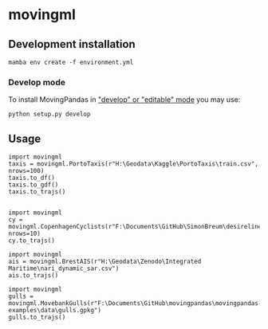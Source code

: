 # movingml



## Development installation 


```
mamba env create -f environment.yml
```


### Develop mode

To install MovingPandas in ["develop" or "editable" mode](https://python-packaging-tutorial.readthedocs.io/en/latest/setup_py.html#develop-mode) you may use: 

```
python setup.py develop
```


## Usage

```
import movingml
taxis = movingml.PortoTaxis(r"H:\Geodata\Kaggle\PortoTaxis\train.csv", nrows=100)
taxis.to_df()
taxis.to_gdf()
taxis.to_trajs()


import movingml
cy = movingml.CopenhagenCyclists(r"F:\Documents\GitHub\SimonBreum\desirelines\data\interim\df_bike.pickle", nrows=10)
cy.to_trajs()

import movingml
ais = movingml.BrestAIS(r"H:\Geodata\Zenodo\Integrated Maritime\nari_dynamic_sar.csv")
ais.to_trajs()

import movingml
gulls = movingml.MovebankGulls(r"F:\Documents\GitHub\movingpandas\movingpandas-examples\data\gulls.gpkg")
gulls.to_trajs()

```